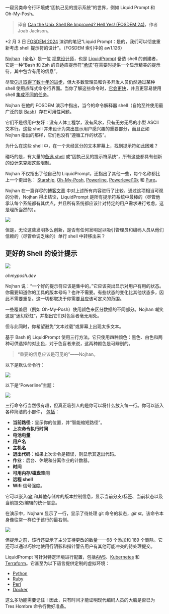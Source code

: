
<!--
title: Unix Shell能否得到改进？当然可以！
cover: https://cdn.thenewstack.io/media/2024/03/a270fc6f-liquid_prompt.png
-->

一窥另类命令行环境或“固执己见的提示系统”的世界，例如 Liquid Prompt 和 Oh-My-Posh。

> 译自 [Can the Unix Shell Be Improved? Hell Yes! (FOSDEM 24)](https://thenewstack.io/fosdem-24-can-the-unix-shell-be-improved-hell-yes/)，作者 Joab Jackson。

*2 月 3 日 [FOSDEM 2024](https://fosdem.org/2024/) 演讲的笔记“Liquid Prompt：是的，我们可以彻底重新考虑 shell 提示符的设计”。（FOSDEM 索引中的 aw1.126）

[Nojhan](https://github.com/nojhan)（全名）是一位 [视觉设计师](http://nojhan.net/)，也是 [LiquidPrompt](https://github.com/liquidprompt/liquidprompt) 备选 shell 的创建者，它是一种“Bash 和 Zsh 的自适应提示符”[承诺](https://liquidprompt.readthedocs.io/en/stable/)“在需要时提供一个显示精美的提示符，其中包含有用的信息”。

尽管[GUI 取得了数十年的进步](https://thenewstack.io/cloud-ides-have-a-wow-factor-but-for-developers-its-just-different/)，但大多数管理员和许多开发人员仍然通过某种 shell 使用点阵式命令行界面。当你了解这些命令时，[它会更快](https://thenewstack.io/a-look-at-vim-a-text-editor-for-the-ages/)，并且更容易使用 shell [集成不同的任务](https://thenewstack.io/pipe-how-the-system-call-that-ties-unix-together-came-about/)。

Nojhan 在他的 FOSDEM 演示中指出，当今的命令解释器 shell（自始至终使用最广泛的是 [Bash](https://www.gnu.org/software/bash/)）存在可用性问题。

它们不是很用户友好：没有人体工程学，没有风水，只有无穷无尽的小型 ASCII 文本行。这些 shell 并未设计为突出显示用户感兴趣的重要部分，而且正如 Nojhan 指出的那样，它们也没有“遵循工作的状态”。

为什么在这些 shell 中，在一个未经区分的文本屏幕上，找到提示符如此困难？

碰巧的是，有大量的[备选 shell](https://thenewstack.io/posh-a-data-aware-shell-for-faster-distributed-text-processing/) 或“固执己见的提示符系统”，所有这些都具有创新的设计来克服这些限制。

Nojhan 不仅指出了他自己的 LiquidPrompt，还指出了其他一些，每个名称都比上一个更出色：
[Starship](https://starship.rs/), [Oh-My-Posh](https://ohmyposh.dev/), [Powerline](https://github.com/b-ryan/powerline-shell), [Powerlevel10k](https://github.com/romkatv/powerlevel10k) 和 [Pure](https://github.com/sindresorhus/pure)。

Nojhan 在一篇详尽的[博客文章](https://github.com/liquidprompt/liquidprompt/wiki/why) 中对上述所有内容进行了比较。通过这项相当可观的分析，Nojhan 得出结论，LiquidPrompt 是所有提示符系统中最棒的（尽管他承认每个系统都有其优点，并且所有系统都应该针对特定的用户需求进行考虑，这是理所当然的）。

![](https://cdn.thenewstack.io/media/2024/03/604de989-liquid-prompt-compare.jpg)

但是，无论这些发明多么创新，是否有任何发明足以吸引管理员和编码人员从他们信赖的（尽管单调乏味的）单行 shell 中转移出来？

## 更好的 Shell 的设计提示

![](https://cdn.thenewstack.io/media/2024/02/01c5064c-oh-my-popsh-300x195.png)

*ohmyposh.dev*

Nojhan 说：“一个好的提示符应该是集中的。”它应该突出显示对用户有用的状态。你需要知道你的工具的版本号吗？也许不需要。有些状态的变化比其他状态多，因此不需要重复。这一切都取决于你需要且应该可定义的范围。

一些覆盖层（例如 Oh-My-Posh）使用颜色来区分数据的不同部分。Nojhan 嘲笑这是“迷幻彩虹”，并指出它们对色盲者毫无用处。

但与此同时，你希望避免“文本过载”或屏幕上出现太多文本。

基于 Bash 的 LiquidPrompt 使用三行方法。它只使用四种颜色：黑色、白色和两种可供选择的对比色，对于色盲者来说，这两种颜色是可辨别的。

> “重要的信息应该是可见的”——Nojhan。

以下是默认命令行：

![](https://cdn.thenewstack.io/media/2024/03/ae7281cd-liquid-prompt-default-med.png)

以下是“Powerline”主题：

![](https://cdn.thenewstack.io/media/2024/03/70881974-liquid-prompt-powertheme-med.png)

三行命令行当然很有趣，但真正吸引人的是你可以将什么放入每一行。你可以嵌入各种简洁的小部件，
[包括](https://liquidprompt.readthedocs.io/en/latest/overview.html)：

- **当前路径**：显示你的位置，并“智能缩短路径”。
- **上次命令执行时间**
- **电池电量**
- **用户名**
- **主机名**
- **退出代码**：如果上次命令是错误，则显示其退出代码。
- **作业**：后台、休眠和分离作业的计数器。
- **时间**
- **可用内存/磁盘空间**
- **远程 shell**
- **Wifi** 信号强度。

它可以嵌入[git](https://thenewstack.io/tutorial-git-for-absolutely-everyone/) 和其他存储库的版本控制信息，显示当前分支/标签、当前状态以及当前提交/编辑的统计信息。

在演示中，Nojham 显示了一行，显示了待处理 git 命令的状态，*git st*。该命令本身像往常一样位于该行的最右侧。

![](https://cdn.thenewstack.io/media/2024/02/029b6708-liquidprompt-01.png)

但提示之前，该行还显示了主分支待更改的数量——68 个添加和 189 个删除。它还可以通过巧妙地使用行阴影和指针警告用户有其他可能冲突的待处理提交。

LiquidPrompt 可针对特定环境进行配置，包括[AWS](https://aws.amazon.com/?utm_content=inline-mention)、[Kubernetes](https://thenewstack.io/kubernetes-1-29-mandala-tests-mutable-pod-resources/) 和 [Terraform](https://thenewstack.io/linux-foundation-joins-opentf-to-fork-for-terraform-into-opentofu/)。它甚至为以下语言提供定制的虚拟环境：

- [Python](https://thenewstack.io/what-is-python/)
- [Ruby](https://thenewstack.io/why-were-sticking-with-ruby-on-rails-at-gitlab/)
- [Perl](https://thenewstack.io/getting-started-at-long-last-on-perl-6/)
- [Docker](https://www.docker.com/?utm_content=inline-mention)

这么多功能需要记住！因此，只有时间才能证明现代编码人员的大脑是否已为 Tres Hombre 命令行做好准备。

